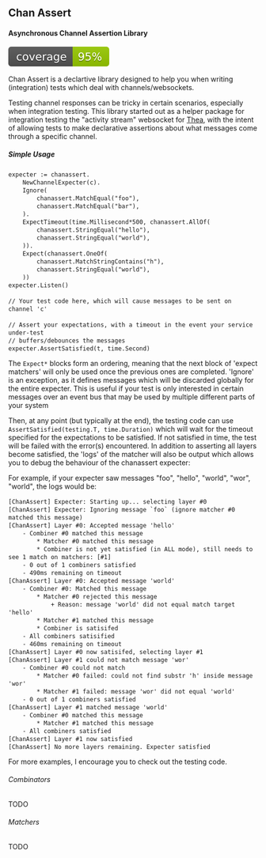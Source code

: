 ## Chan Assert
#### Asynchronous Channel Assertion Library
![coverage](https://raw.githubusercontent.com/hbomb79/go-chanassert/badges/.badges/main/coverage.svg)

Chan Assert is a declartive library designed to help you when writing (integration) tests which deal with channels/websockets.

Testing channel responses can be tricky in certain scenarios, especially when integration testing. This library started out as a
helper package for integration testing the "activity stream" websocket for [Thea](http://github.com/hbomb79/Thea), with the intent
of allowing tests to make declarative assertions about what messages come through a specific channel.

##### Simple Usage
```golang
expecter := chanassert.
    NewChannelExpecter(c).
    Ignore(
        chanassert.MatchEqual("foo"),
        chanassert.MatchEqual("bar"),
    ).
    ExpectTimeout(time.Millisecond*500, chanassert.AllOf(
        chanassert.StringEqual("hello"),
        chanassert.StringEqual("world"),
    )).
    Expect(chanassert.OneOf(
        chanassert.MatchStringContains("h"),
        chanassert.StringEqual("world"),
    ))
expecter.Listen()

// Your test code here, which will cause messages to be sent on channel 'c'

// Assert your expectations, with a timeout in the event your service under-test
// buffers/debounces the messages
expecter.AssertSatisfied(t, time.Second)
```

The `Expect*` blocks form an ordering, meaning that the next block of 'expect matchers' will only
be used once the previous ones are completed. 'Ignore' is an exception, as it defines messages which will be discarded
globally for the entire expecter. This is useful if your test is only interested in certain messages over an event bus
that may be used by multiple different parts of your system

Then, at any point (but typically at the end), the testing code can use `AssertSatisfied(testing.T, time.Duration)`
which will wait for the timeout specified for the expectations to be satisfied. If not satisfied in time, the test
will be failed with the error(s) encountered. In addition to asserting all layers become satisfied, the 'logs'
of the matcher will also be output which allows you to debug the behaviour of the chanassert expecter:

For example, if your expecter saw messages "foo", "hello", "world", "wor", "world", the logs would be:

```
[ChanAssert] Expecter: Starting up... selecting layer #0
[ChanAssert] Expecter: Ignoring message `foo` (ignore matcher #0 matched this message)
[ChanAssert] Layer #0: Accepted message 'hello'
    - Combiner #0 matched this message
        * Matcher #0 matched this message
        * Combiner is not yet satisfied (in ALL mode), still needs to see 1 match on matchers: [#1]
    - 0 out of 1 combiners satisfied
    - 490ms remaining on timeout
[ChanAssert] Layer #0: Accepted message 'world'
    - Combiner #0: Matched this message
        * Matcher #0 rejected this message
            + Reason: message 'world' did not equal match target 'hello'
        * Matcher #1 matched this message
        * Combiner is satisifed
    - All combiners satisified
    - 460ms remaining on timeout
[ChanAssert] Layer #0 now satisifed, selecting layer #1
[ChanAssert] Layer #1 could not match message 'wor'
    - Combiner #0 could not match
        * Matcher #0 failed: could not find substr 'h' inside message 'wor'
        * Matcher #1 failed: message 'wor' did not equal 'world'
    - 0 out of 1 combiners satisfied
[ChanAssert] Layer #1 matched message 'world'
    - Combiner #0 matched this message
        * Matcher #1 matched this message
    - All combiners satisfied
[ChanAssert] Layer #1 now satisfied
[ChanAssert] No more layers remaining. Expecter satisfied
```

For more examples, I encourage you to check out the testing code.

###### Combinators
TODO

###### Matchers
TODO
